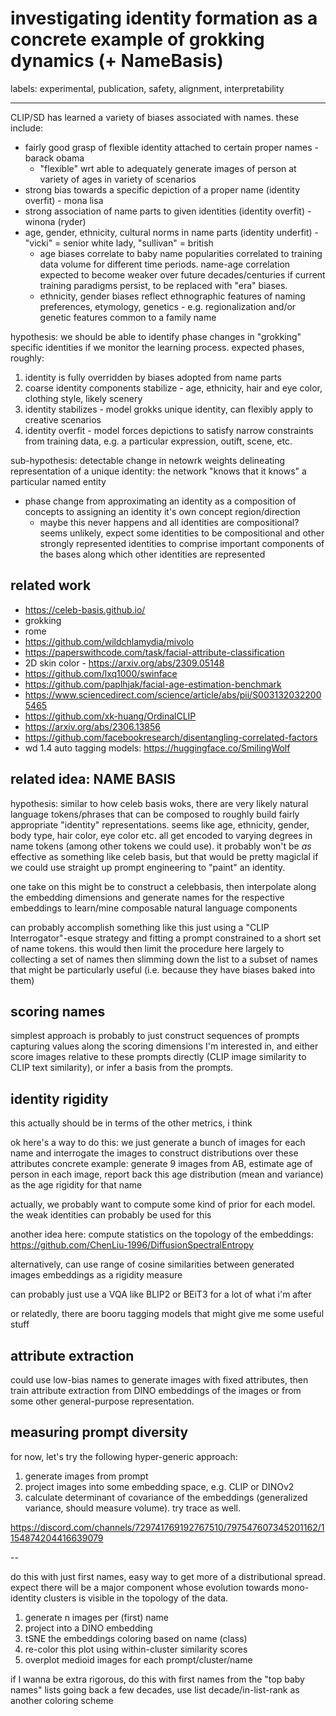 # investigating identity formation as a concrete example of grokking dynamics (+ NameBasis)

labels: experimental, publication, safety, alignment, interpretability

---

CLIP/SD has learned a variety of biases associated with names. these include:

* fairly good grasp of flexible identity attached to certain proper names - barack obama
  * "flexible" wrt able to adequately generate images of person at variety of ages in variety of scenarios
* strong bias towards a specific depiction of a proper name (identity overfit) - mona lisa
* strong association of name parts to given identities (identity overfit) - winona (ryder)
* age, gender, ethnicity, cultural norms in name parts (identity underfit) - "vicki" = senior white lady, "sullivan" = british
  * age biases correlate to baby name popularities correlated to training data volume for different time periods. name-age correlation expected to become weaker over future decades/centuries if current training paradigms persist, to be replaced with "era" biases.
  * ethnicity, gender biases reflect ethnographic features of naming preferences, etymology, genetics - e.g. regionalization and/or genetic features common to a family name

hypothesis: we should be able to identify phase changes in "grokking" specific identities if we monitor the learning process. expected phases, roughly:

1. identity is fully overridden by biases adopted from name parts
2. coarse identity components stabilize - age, ethnicity, hair and eye color, clothing style, likely scenery
3. identity stabilizes - model grokks unique identity, can flexibly apply to creative scenarios
4. identity overfit - model forces depictions to satisfy narrow constraints from training data, e.g. a particular expression, outift, scene, etc.

sub-hypothesis: detectable change in netowrk weights delineating representation of a unique identity: the network "knows that it knows" a particular named entity

* phase change from approximating an identity as a composition of concepts to assigning an identity it's own concept region/direction
  * maybe this never happens and all identities are compositional? seems unlikely, expect some identities to be compositional and other strongly represented identities to comprise important components of the bases along which other identities are represented


 ## related work

 * https://celeb-basis.github.io/
 * grokking
 * rome
 * https://github.com/wildchlamydia/mivolo
 * https://paperswithcode.com/task/facial-attribute-classification
 * 2D skin color - https://arxiv.org/abs/2309.05148
 * https://github.com/lxq1000/swinface
 * https://github.com/paplhjak/facial-age-estimation-benchmark
 * https://www.sciencedirect.com/science/article/abs/pii/S0031320322005465
 * https://github.com/xk-huang/OrdinalCLIP
 * https://arxiv.org/abs/2306.13856
 * https://github.com/facebookresearch/disentangling-correlated-factors
 * wd 1.4 auto tagging models: https://huggingface.co/SmilingWolf

## related idea: NAME BASIS

hypothesis: similar to how celeb basis woks, there are very likely natural language tokens/phrases that can be composed to roughly build fairly appropriate "identity" representations. seems like age, ethnicity, gender, body type, hair color, eye color etc. all get encoded to varying degrees in name tokens (among other tokens we could use). it probably won't be *as* effective as something like celeb basis, but that would be pretty magiclal if we could use straight up prompt engineering to "paint" an identity.

one take on this might be to construct a celebbasis, then interpolate along the embedding dimensions and generate names for the respective embeddings to learn/mine composable natural language components

can probably accomplish something like this just using a "CLIP Interrogator"-esque strategy and fitting a prompt constrained to a short set of name tokens. this would then limit the procedure here largely to collecting a set of names then slimming down the list to a subset of names that might be particularly useful (i.e. because they have biases baked into them) 

## scoring names

simplest approach is probably to just construct sequences of prompts capturing values along the scoring dimensions I'm interested in, and either score images relative to these prompts directly (CLIP image similarity to CLIP text similarity), or infer a basis from the prompts.

## identity rigidity

this actually should be in terms of the other metrics, i think

ok here's a way to do this: we just generate a bunch of images for each name and interrogate the images to construct distributions over these attributes
concrete example: generate 9 images from AB, estimate age of person in each image, report back this age distribution (mean and variance) as the age rigidity for that name

actually, we probably want to compute some kind of prior for each model. the weak identities can probably be used for this

another idea here: compute statistics on the topology of the embeddings: https://github.com/ChenLiu-1996/DiffusionSpectralEntropy

alternatively, can use range of cosine similarities between generated images embeddings as a rigidity measure

can probably just use a VQA like BLIP2 or BEiT3 for a lot of what i'm after

or relatedly, there are booru tagging models that might give me some useful stuff

## attribute extraction

could use low-bias names to generate images with fixed attributes, then train attribute extraction from DINO embeddings of the images or from some other general-purpose representation.

## measuring prompt diversity

for now, let's try the following hyper-generic approach:

1. generate images from prompt
2. project images into some embedding space, e.g. CLIP or DINOv2
3. calculate determinant of covariance of the embeddings (generalized variance, should measure volume). try trace as well.

https://discord.com/channels/729741769192767510/797547607345201162/1154874204416639079

--

do this with just first names, easy way to get more of a distributional spread. expect there will be a major component whose evolution towards mono-identity clusters is visible in the topology of the data.

1. generate n images per (first) name
2. project into a DINO embedding
3. tSNE the embeddings coloring based on name (class)
4. re-color this plot using within-cluster similarity scores
5. overplot medioid images for each prompt/cluster/name

if I wanna be extra rigorous, do this with first names from the "top baby names" lists going back a few decades, use list decade/in-list-rank as another coloring scheme
